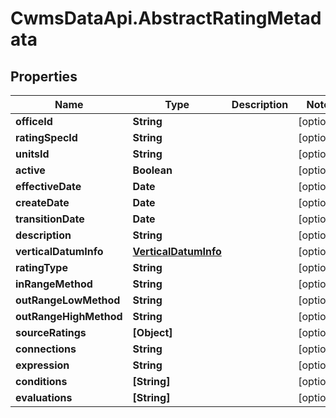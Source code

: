 # CwmsDataApi.AbstractRatingMetadata

## Properties

Name | Type | Description | Notes
------------ | ------------- | ------------- | -------------
**officeId** | **String** |  | [optional] 
**ratingSpecId** | **String** |  | [optional] 
**unitsId** | **String** |  | [optional] 
**active** | **Boolean** |  | [optional] 
**effectiveDate** | **Date** |  | [optional] 
**createDate** | **Date** |  | [optional] 
**transitionDate** | **Date** |  | [optional] 
**description** | **String** |  | [optional] 
**verticalDatumInfo** | [**VerticalDatumInfo**](VerticalDatumInfo.md) |  | [optional] 
**ratingType** | **String** |  | [optional] 
**inRangeMethod** | **String** |  | [optional] 
**outRangeLowMethod** | **String** |  | [optional] 
**outRangeHighMethod** | **String** |  | [optional] 
**sourceRatings** | **[Object]** |  | [optional] 
**connections** | **String** |  | [optional] 
**expression** | **String** |  | [optional] 
**conditions** | **[String]** |  | [optional] 
**evaluations** | **[String]** |  | [optional] 


